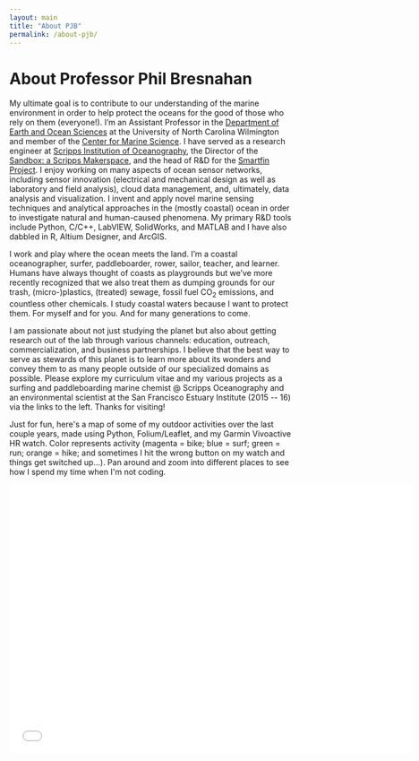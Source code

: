 ```yaml
---
layout: main
title: "About PJB"
permalink: /about-pjb/
---
```


# About Professor Phil Bresnahan

My ultimate goal is to contribute to our understanding of the marine environment in order to help protect the oceans for the good of those who rely on them (everyone!). I’m an Assistant Professor in the <a href="https://uncw.edu/earsci/">Department of Earth and Ocean Sciences<a/> at the University of North Carolina Wilmington and member of the <a href="https://uncw.edu/cms/">Center for Marine Science<a/>. I have served as a research engineer at <a href="https://scripps.ucsd.edu">Scripps Institution of Oceanography</a>, the Director of the <a href="https://scrippssandbox.ucsd.edu/">Sandbox: a Scripps Makerspace</a>, and the head of R&D for the <a href="./smartfin/">Smartfin Project</a>. I enjoy working on many aspects of ocean sensor networks, including sensor innovation (electrical and mechanical design as well as laboratory and field analysis), cloud data management, and, ultimately, data analysis and visualization. I invent and apply novel marine sensing techniques and analytical approaches in the (mostly coastal) ocean in order to investigate natural and human-caused phenomena. My primary R&D tools include Python, C/C++, LabVIEW, SolidWorks, and MATLAB and I have also dabbled in R, Altium Designer, and ArcGIS.

I work and play where the ocean meets the land. I’m a coastal oceanographer, surfer, paddleboarder, rower, sailor, teacher, and learner. Humans have always thought of coasts as playgrounds but we’ve more recently recognized that we also treat them as dumping grounds for our trash, (micro-)plastics, (treated) sewage, fossil fuel CO<sub>2</sub> emissions, and countless other chemicals. I study coastal waters because I want to protect them. For myself and for you. And for many generations to come.

I am passionate about not just studying the planet but also about getting research out of the lab through various channels: education, outreach,  commercialization, and business partnerships. I believe that the best way to serve as stewards of this planet is to learn more about its wonders and convey them to as many people outside of our specialized domains as possible. Please explore my curriculum vitae and my various projects as a surfing and paddleboarding marine chemist @ Scripps Oceanography and an environmental scientist at the San Francisco Estuary Institute (2015 -- 16) via the links to the left. Thanks for visiting!

Just for fun, here's a map of some of my outdoor activities over the last couple years, made using Python, Folium/Leaflet, and my Garmin Vivoactive HR watch. Color represents activity (magenta = bike; blue = surf; green = run; orange = hike; and sometimes I hit the wrong button on my watch and things get switched up...). Pan around and zoom into different places to see how I spend my time when I'm not coding.

<iframe frameborder="no" border="0" marginwidth="0" marginheight="0" width="720" height="480" src="../gps-self-tracking.html"></iframe>